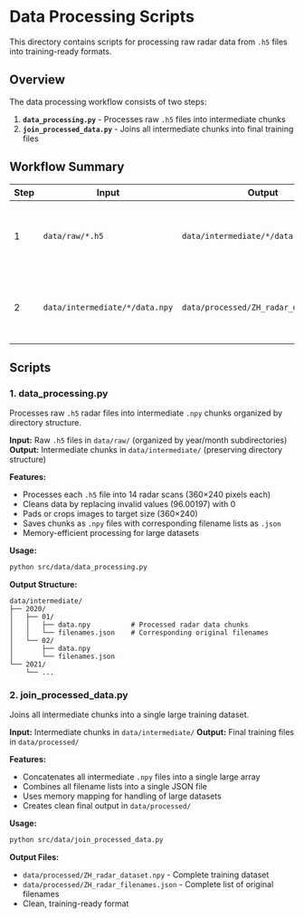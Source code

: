 # Data Processing Scripts

This directory contains scripts for processing raw radar data from `.h5` files into training-ready formats.

## Overview

The data processing workflow consists of two steps:

1. **`data_processing.py`** - Processes raw `.h5` files into intermediate chunks
2. **`join_processed_data.py`** - Joins all intermediate chunks into final training files

## Workflow Summary

| Step | Input | Output | Purpose |
|------|-------|--------|---------|
| 1 | `data/raw/*.h5` | `data/intermediate/*/data.npy` | Process raw files into memory-efficient chunks |
| 2 | `data/intermediate/*/data.npy` | `data/processed/ZH_radar_dataset.npy` | Join all chunks into single training file |

## Scripts

### 1. data_processing.py

Processes raw `.h5` radar files into intermediate `.npy` chunks organized by directory structure.

**Input:** Raw `.h5` files in `data/raw/` (organized by year/month subdirectories)
**Output:** Intermediate chunks in `data/intermediate/` (preserving directory structure)

**Features:**
- Processes each `.h5` file into 14 radar scans (360×240 pixels each)
- Cleans data by replacing invalid values (96.00197) with 0
- Pads or crops images to target size (360×240)
- Saves chunks as `.npy` files with corresponding filename lists as `.json`
- Memory-efficient processing for large datasets

**Usage:**
```bash
python src/data/data_processing.py
```

**Output Structure:**
```
data/intermediate/
├── 2020/
│   ├── 01/
│   │   ├── data.npy          # Processed radar data chunks
│   │   └── filenames.json    # Corresponding original filenames
│   └── 02/
│       ├── data.npy
│       └── filenames.json
└── 2021/
    └── ...
```

### 2. join_processed_data.py

Joins all intermediate chunks into a single large training dataset.

**Input:** Intermediate chunks in `data/intermediate/`
**Output:** Final training files in `data/processed/`

**Features:**
- Concatenates all intermediate `.npy` files into a single large array
- Combines all filename lists into a single JSON file
- Uses memory mapping for handling of large datasets
- Creates clean final output in `data/processed/`

**Usage:**
```bash
python src/data/join_processed_data.py
```

**Output Files:**
- `data/processed/ZH_radar_dataset.npy` - Complete training dataset
- `data/processed/ZH_radar_filenames.json` - Complete list of original filenames
- Clean, training-ready format
